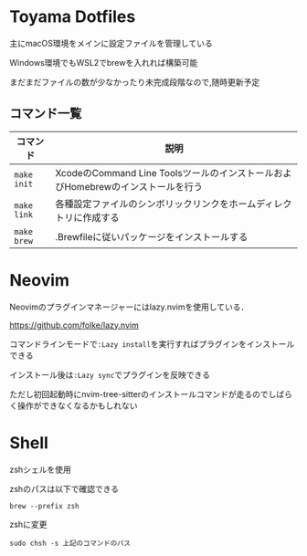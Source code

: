 # Toyama Dotfiles

主にmacOS環境をメインに設定ファイルを管理している

Windows環境でもWSL2でbrewを入れれば構築可能

まだまだファイルの数が少なかったり未完成段階なので,随時更新予定

## コマンド一覧

| コマンド    | 説明                                                                            |
| ----------- | ------------------------------------------------------------------------------- |
| `make init` | XcodeのCommand Line ToolsツールのインストールおよびHomebrewのインストールを行う |
| `make link` | 各種設定ファイルのシンボリックリンクをホームディレクトリに作成する              |
| `make brew` | .Brewfileに従いパッケージをインストールする                                     |

# Neovim

Neovimのプラグインマネージャーにはlazy.nvimを使用している．

https://github.com/folke/lazy.nvim

コマンドラインモードで`:Lazy install`を実行すればプラグインをインストールできる

インストール後は`:Lazy sync`でプラグインを反映できる

ただし初回起動時にnvim-tree-sitterのインストールコマンドが走るのでしばらく操作ができなくなるかもしれない

# Shell

zshシェルを使用

zshのパスは以下で確認できる

```
brew --prefix zsh
```

zshに変更

```
sudo chsh -s 上記のコマンドのパス
```

